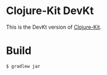 # Clojure-Kit DevKt

This is the DevKt version of [Clojure-Kit](https://github.com/gregsh/Clojure-Kit).

# Build

```
$ gradlew jar
```


